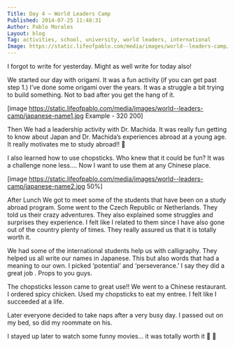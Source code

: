 ```yaml
---
Title: Day 4 – World Leaders Camp
Published: 2014-07-25 11:48:31
Author: Pablo Morales
Layout: blog
Tag: activities, school, university, world leaders, international
Image: https://static.lifeofpablo.com/media/images/world--leaders-camp/japanese-name1.jpg
---
```

I forgot to write for yesterday. Might as well write for today also!

We started our day with origami. It was a fun activity (if you can get past step 1.) I’ve done some origami over the years. It was a struggle a bit trying to build something. Not to bad after you get the hang of it.

[image https://static.lifeofpablo.com/media/images/world--leaders-camp/japanese-name1.jpg Example - 320 200]

Then We had a leadership activity with Dr. Machida. It was really fun getting to know about Japan and Dr. Machida’s experiences abroad at a young age. It really motivates me to study abroad!! 🙂

I also learned how to use chopsticks. Who knew that it could be fun? It was a challenge none less…. Now I want to use them at any Chinese place.

[image https://static.lifeofpablo.com/media/images/world--leaders-camp/japanese-name2.jpg 50%]

After Lunch We got to meet some of the students that have been on a study abroad program. Some went to the Czech Republic or Netherlands. They told us their crazy adventures. They also explained some struggles and surprises they experience. I felt like I related to them since I have also gone out of the country plenty of times. They really assured us that it is totally worth it.

We had some of the international students help us with calligraphy. They helped us all write our names in Japanese. This but also words that had a meaning to our own. I picked ‘potential’ and ‘perseverance.’ I say they did a great job . Props to you guys.

The chopsticks lesson came to great use!! We went to a Chinese restaurant. I ordered spicy chicken. Used my chopsticks to eat my entree. I felt like I succeeded at a life.

Later everyone decided to take naps after a very busy day. I passed out on my bed,  so did my roommate on his.

I stayed up later to watch some funny movies… it was totally worth it 🙂 🙂
